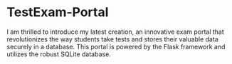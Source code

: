 # TestExam-Portal
I am thrilled to introduce my latest creation, an innovative exam portal that revolutionizes the way students take tests and stores their valuable data securely in a database. This portal is powered by the Flask framework and utilizes the robust SQLite database.
